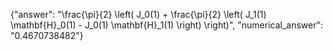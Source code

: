 {"answer": "\\frac{\\pi}{2} \\left( J_0(1) + \\frac{\\pi}{2} \\left( J_1(1) \\mathbf{H}_0(1) - J_0(1) \\mathbf{H}_1(1) \\right) \\right)", "numerical_answer": "0.4670738482"}